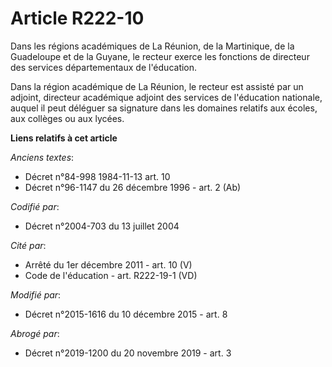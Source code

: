 # Article R222-10

Dans les régions académiques de La Réunion, de la Martinique, de la Guadeloupe et de la Guyane, le recteur exerce les
fonctions de directeur des services départementaux de l'éducation.

Dans la région académique de La Réunion, le recteur est assisté par un adjoint, directeur académique adjoint des services de
l'éducation nationale, auquel il peut déléguer sa signature dans les domaines relatifs aux écoles, aux collèges ou aux
lycées.

**Liens relatifs à cet article**

_Anciens textes_:

  - Décret n°84-998 1984-11-13 art. 10
  - Décret n°96-1147 du 26 décembre 1996 - art. 2 (Ab)

_Codifié par_:

  - Décret n°2004-703 du 13 juillet 2004

_Cité par_:

  - Arrêté du 1er décembre 2011 - art. 10 (V)
  - Code de l'éducation - art. R222-19-1 (VD)

_Modifié par_:

  - Décret n°2015-1616 du 10 décembre 2015 - art. 8

_Abrogé par_:

  - Décret n°2019-1200 du 20 novembre 2019 - art. 3
